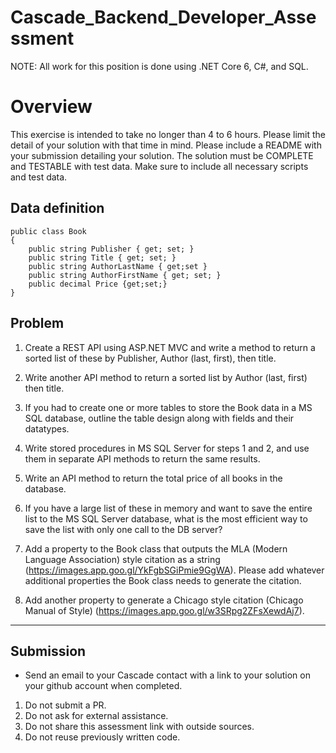# Cascade_Backend_Developer_Assessment
NOTE: All work for this position is done using .NET Core 6, C#, and SQL.

# Overview
This exercise is intended to take no longer than 4 to 6 hours.  Please limit the detail of your solution with that time in mind.  Please include a README with your submission detailing your solution. The solution must be COMPLETE and TESTABLE with test data. Make sure to include all necessary scripts and test data.

## Data definition

```
public class Book
{
	public string Publisher { get; set; }
	public string Title { get; set; }
	public string AuthorLastName { get;set }
	public string AuthorFirstName { get; set; }
	public decimal Price {get;set;}
}
```

## Problem
1.	Create a REST API using ASP.NET MVC and write a method to return a sorted list of these by Publisher, Author (last, first), then title.

2.	Write another API method to return a sorted list by Author (last, first) then title.

3.	If you had to create one or more tables to store the Book data in a MS SQL database, outline the table design along with fields and their datatypes. 

4.	Write stored procedures in MS SQL Server for steps 1 and 2, and use them in separate API methods to return the same results.

5.	Write an API method to return the total price of all books in the database.

6.	If you have a large list of these in memory and want to save the entire list to the MS SQL Server database, what is the most efficient way to save the list with only one call to the DB server?

7.	Add a property to the Book class that outputs the MLA (Modern Language Association) style citation as a string (https://images.app.goo.gl/YkFgbSGiPmie9GgWA). Please add whatever additional properties the Book class needs to generate the citation.

8.	Add another property to generate a Chicago style citation (Chicago Manual of Style) (https://images.app.goo.gl/w3SRpg2ZFsXewdAj7).

___

## Submission
- Send an email to your Cascade contact with a link to your solution on your github account when completed.

1. Do not submit a PR. 
2. Do not ask for external assistance. 
3. Do not share this assessment link with outside sources.
4. Do not reuse previously written code.
